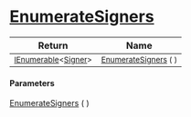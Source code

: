 # [EnumerateSigners](./DataSetLoader-100663920.md)



| Return | Name | 
| --- | --- | 
| <sub>[IEnumerable](https://docs.microsoft.com/en-us/dotnet/api/System.Collections.Generic.IEnumerable-1)\<[Signer](./../../Signer.md)></sub>| <sub>[EnumerateSigners](./DataSetLoader-100663920.md) (  )</sub>| <br>


#### Parameters
[EnumerateSigners](./DataSetLoader-100663920.md) (  )